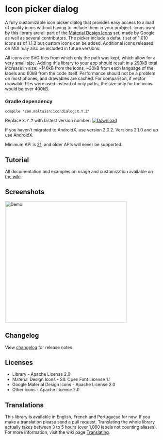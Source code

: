# Icon picker dialog
A fully customizable icon picker dialog that provides easy access to a load of quality icons without having to include them in your probject. Icons used by this library are all part of the [Material Design Icons](https://github.com/Templarian/MaterialDesign) set, made by Google as well as several contributors. The picker include a default set of 1,010 icons as of 1.1.2 but custom icons can be added. Additional icons released on MDI may also be included in future versions.

All icons are SVG files from which only the path was kept, which allow for a very small size. Adding this library to your app should result in a 290kB total increase in size: ~140kB from the icons, ~30kB from each language of the labels and 60kB from the code itself. Performance should not be a problem on most phones, and drawables are cached. For comparison, if vector drawable files were used instead of only paths, the size only for the icons would be over 400kB.

### Gradle dependency
`compile 'com.maltaisn:icondialog:X.Y.Z'`

Replace `X.Y.Z` with lastest version number: [ ![Download](https://api.bintray.com/packages/maltaisn/icon-dialog/icon-dialog/images/download.svg) ](https://bintray.com/maltaisn/icon-dialog/icon-dialog/_latestVersion)

If you haven't migrated to AndroidX, use version 2.0.2. Versions 2.1.0 and up use AndroidX.

Minimum API is [21](https://twitter.com/minSdkVersion/status/988538738639765505), and older APIs will never be supported.

## Tutorial
All documentation and examples on usage and customization available on [the wiki](https://github.com/maltaisn/icondialoglib/wiki).

## Screenshots
<img src="screenshots/demo.gif" alt="Demo" width="400px"/>

## Changelog
View [changelog](https://github.com/maltaisn/icondialoglib/blob/master/CHANGELOG.md) for release notes

## Licenses
- Library - Apache License 2.0
- Material Design Icons - SIL Open Font License 1.1
- Google Material Design Icons - Apache License 2.0
- Other icons - Apache License 2.0

## Translations
This library is available in English, French and Portuguese for now. If you make a translation please send a pull request. Translating the whole library actually takes between 3 to 5 hours (over 1,000 labels not counting aliases). For more information, visit the wiki page [Translating](https://github.com/maltaisn/icondialoglib/wiki/Translating).
